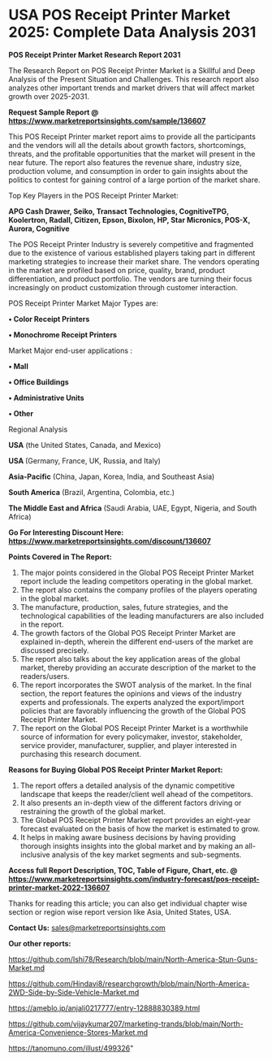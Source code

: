 # USA POS Receipt Printer Market 2025: Complete Data Analysis 2031

<strong>POS Receipt Printer Market Research Report 2031</strong>

The Research Report on POS Receipt Printer Market is a Skillful and Deep Analysis of the Present Situation and Challenges. This research report also analyzes other important trends and market drivers that will affect market growth over 2025-2031.

<strong>Request Sample Report @ <a href=https://www.marketreportsinsights.com/sample/136607>https://www.marketreportsinsights.com/sample/136607</a></strong>

This POS Receipt Printer market report aims to provide all the participants and the vendors will all the details about growth factors, shortcomings, threats, and the profitable opportunities that the market will present in the near future. The report also features the revenue share, industry size, production volume, and consumption in order to gain insights about the politics to contest for gaining control of a large portion of the market share.

Top Key Players in the POS Receipt Printer Market:

<strong>APG Cash Drawer, Seiko, Transact Technologies, CognitiveTPG, Koolertron, Radall, Citizen, Epson, Bixolon, HP, Star Micronics, POS-X, Aurora, Cognitive</strong>

The POS Receipt Printer Industry is severely competitive and fragmented due to the existence of various established players taking part in different marketing strategies to increase their market share. The vendors operating in the market are profiled based on price, quality, brand, product differentiation, and product portfolio. The vendors are turning their focus increasingly on product customization through customer interaction.

POS Receipt Printer Market Major Types are:

<strong>• Color Receipt Printers

• Monochrome Receipt Printers</strong>

Market Major end-user applications :

<strong>• Mall

• Office Buildings

• Administrative Units

• Other</strong>

Regional Analysis

</u><strong><b>USA</b></strong> (the United States, Canada, and Mexico)

<strong><b>USA </b></strong>(Germany, France, UK, Russia, and Italy)

<strong><b>Asia-Pacific</b></strong> (China, Japan, Korea, India, and Southeast Asia)

<strong><b>South America</b></strong> (Brazil, Argentina, Colombia, etc.)

<strong><b>The Middle East and Africa</b></strong> (Saudi Arabia, UAE, Egypt, Nigeria, and South Africa)

<strong>Go For Interesting Discount Here: <a href=https://www.marketreportsinsights.com/discount/136607>https://www.marketreportsinsights.com/discount/136607</a></strong>

<strong>Points Covered in The Report:</strong>
<ol>
  <li>The major points considered in the Global POS Receipt Printer Market report include the leading competitors operating in the global market.</li>
  <li>The report also contains the company profiles of the players operating in the global market.</li>
  <li>The manufacture, production, sales, future strategies, and the technological capabilities of the leading manufacturers are also included in the report.</li>
  <li>The growth factors of the Global POS Receipt Printer Market are explained in-depth, wherein the different end-users of the market are discussed precisely.</li>
  <li>The report also talks about the key application areas of the global market, thereby providing an accurate description of the market to the readers/users.</li>
  <li>The report incorporates the SWOT analysis of the market. In the final section, the report features the opinions and views of the industry experts and professionals. The experts analyzed the export/import policies that are favorably influencing the growth of the Global POS Receipt Printer Market.</li>
  <li>The report on the Global POS Receipt Printer Market is a worthwhile source of information for every policymaker, investor, stakeholder, service provider, manufacturer, supplier, and player interested in purchasing this research document.</li>
</ol>
<strong>Reasons for Buying Global POS Receipt Printer Market Report:</strong>

<ol>
  <li>The report offers a detailed analysis of the dynamic competitive landscape that keeps the reader/client well ahead of the competitors.</li>
  <li>It also presents an in-depth view of the different factors driving or restraining the growth of the global market.</li>
  <li>The Global POS Receipt Printer Market report provides an eight-year forecast evaluated on the basis of how the market is estimated to grow.</li>
  <li>It helps in making aware business decisions by having providing thorough insights insights into the global market and by making an all-inclusive analysis of the key market segments and sub-segments.</li>
</ol>
<strong>Access full Report Description, TOC, Table of Figure, Chart, etc. @ <a href=https://www.marketreportsinsights.com/industry-forecast/pos-receipt-printer-market-2022-136607>https://www.marketreportsinsights.com/industry-forecast/pos-receipt-printer-market-2022-136607</a></strong>


Thanks for reading this article; you can also get individual chapter wise section or region wise report version like Asia, United States, USA.

<strong>Contact Us:</strong>
sales@marketreportsinsights.com

<strong>Our other reports:</strong>

<a href=https://github.com/Ishi78/Research/blob/main/North-America-Stun-Guns-Market.md>https://github.com/Ishi78/Research/blob/main/North-America-Stun-Guns-Market.md</a>

<a href=https://github.com/Hindavi8/researchgrowth/blob/main/North-America-2WD-Side-by-Side-Vehicle-Market.md>https://github.com/Hindavi8/researchgrowth/blob/main/North-America-2WD-Side-by-Side-Vehicle-Market.md</a>

<a href=https://ameblo.jp/anjali0217777/entry-12888830389.html>https://ameblo.jp/anjali0217777/entry-12888830389.html</a>

<a href=https://github.com/vijaykumar207/marketing-trands/blob/main/North-America-Convenience-Stores-Market.md>https://github.com/vijaykumar207/marketing-trands/blob/main/North-America-Convenience-Stores-Market.md</a>

<a href=https://tanomuno.com/illust/499326>https://tanomuno.com/illust/499326</a>"
